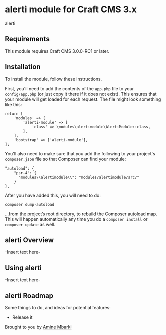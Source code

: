 # alerti module for Craft CMS 3.x

alerti

## Requirements

This module requires Craft CMS 3.0.0-RC1 or later.

## Installation

To install the module, follow these instructions.

First, you'll need to add the contents of the `app.php` file to your `config/app.php` (or just copy it there if it does not exist). This ensures that your module will get loaded for each request. The file might look something like this:
```
return [
    'modules' => [
        'alerti-module' => [
            'class' => \modules\alertimodule\AlertiModule::class,
        ],
    ],
    'bootstrap' => ['alerti-module'],
];
```
You'll also need to make sure that you add the following to your project's `composer.json` file so that Composer can find your module:

    "autoload": {
        "psr-4": {
          "modules\\alertimodule\\": "modules/alertimodule/src/"
        }
    },

After you have added this, you will need to do:

    composer dump-autoload
 
 …from the project’s root directory, to rebuild the Composer autoload map. This will happen automatically any time you do a `composer install` or `composer update` as well.

## alerti Overview

-Insert text here-

## Using alerti

-Insert text here-

## alerti Roadmap

Some things to do, and ideas for potential features:

* Release it

Brought to you by [Amine Mbarki](https://github.com/aminembarki)
